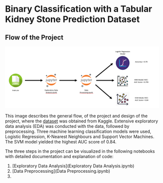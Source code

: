 # Binary Classification with a Tabular Kidney Stone Prediction Dataset 

## Flow of the Project 
![image](https://github.com/shrek-28/kidney-stone-prediction/blob/main/images/Screenshot%202024-11-29%20205811.png)

This image describes the general flow, of the project and design of the project, where the [dataset](https://www.kaggle.com/competitions/playground-series-s3e12/data) was obtained from Kaggle. Extensive exploratory data analysis (EDA) was conducted with the data, followed by preprocessing. Three machine learning classification models were used, Logistic Regression, K-Nearest Neighbours and Support Vector Machines. The SVM model yielded the highest AUC score of 0.84. 

The three steps in the project can be visualized in the following notebooks with detailed documentation and explanation of code:
1. [Exploratory Data Analysis](Exploratory Data Analysis.ipynb)
2. [Data Preprocessing](Data Preprocessing.ipynb)
3. 

